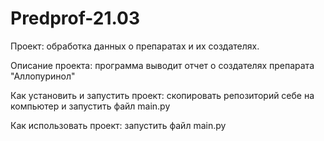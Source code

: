 # Predprof-21.03
Проект:
обработка данных о препаратах и их создателях.

Описание проекта:
программа выводит отчет о создателях препарата "Аллопуринол"

Как установить и запустить проект:
скопировать репозиторий себе на компьютер и запустить файл main.py

Как использовать проект:
запустить файл main.py
